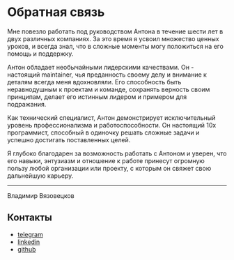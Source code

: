 # Обратная связь

Мне повезло работать под руководством Антона в течение шести лет в двух различных компаниях. За это время я усвоил множество ценных уроков, и всегда знал, что в сложные моменты могу положиться на его помощь и поддержку.

Антон обладает необычайными лидерскими качествами. Он - настоящий maintainer, чья преданность своему делу и внимание к деталям всегда меня вдохновляли. Его способность быть неравнодушным к проектам и команде, сохранять верность своим принципам, делает его истинным лидером и примером для подражания.

Как технический специалист, Антон демонстрирует исключительный уровень профессионализма и работоспособности. Он настоящий 10x программист, способный в одиночку решать сложные задачи и успешно достигать поставленных целей.

Я глубоко благодарен за возможность работать с Антоном и уверен, что его навыки, энтузиазм и отношение к работе принесут огромную пользу любой организации или проекту, с которым он свяжет свою дальнейшую карьеру.

---

Владимир Вязовецков

## Контакты

* [telegram](https://t.me/erhosen)
* [linkedin](https://www.linkedin.com/in/viazovetskov/)
* [github](https://github.com/ErhoSen)
